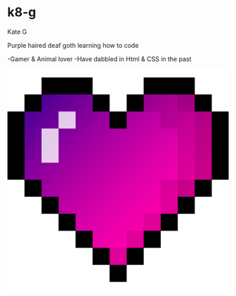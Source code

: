 # k8-g

Kate G

Purple haired deaf goth learning how to code

-Gamer & Animal lover
-Have dabbled in Html & CSS in the past

<img src="heart.png">